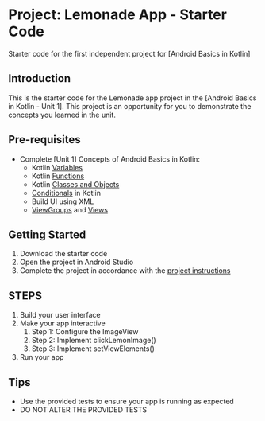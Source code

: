 Project: Lemonade App - Starter Code
==================================

Starter code for the first independent project for [Android Basics in Kotlin]

Introduction
------------

This is the starter code for the Lemonade app project in the [Android Basics in Kotlin - Unit 1]. This project is an opportunity for you to demonstrate the concepts you learned in the unit.

Pre-requisites
--------------

- Complete [Unit 1] Concepts of Android Basics in Kotlin:
  - Kotlin [Variables](https://kotlinlang.org/docs/basic-syntax.html#variables)
  - Kotlin [Functions](https://kotlinlang.org/docs/basic-syntax.html#functions)
  - Kotlin [Classes and Objects](https://kotlinlang.org/docs/classes.html) 
  - [Conditionals](https://kotlinlang.org/docs/control-flow.html) in Kotlin
  - Build UI using XML 
  - [ViewGroups](https://developer.android.com/guide/topics/ui/declaring-layout) and [Views](https://developer.android.com/guide/topics/ui/look-and-feel)

Getting Started
---------------

1. Download the starter code
2. Open the project in Android Studio
3. Complete the project in accordance with the [project instructions](https://github.com/shaima-alghamdi-tuwaiq/Project-1-Lemonade-App/blob/master/Instructions.md)

STEPS
---------------
1. Build your user interface
2. Make your app interactive
   1. Step 1: Configure the ImageView
   2. Step 2: Implement clickLemonImage()
   3. Step 3: Implement setViewElements()
3. Run your app

Tips
----

- Use the provided tests to ensure your app is running as expected
- DO NOT ALTER THE PROVIDED TESTS
